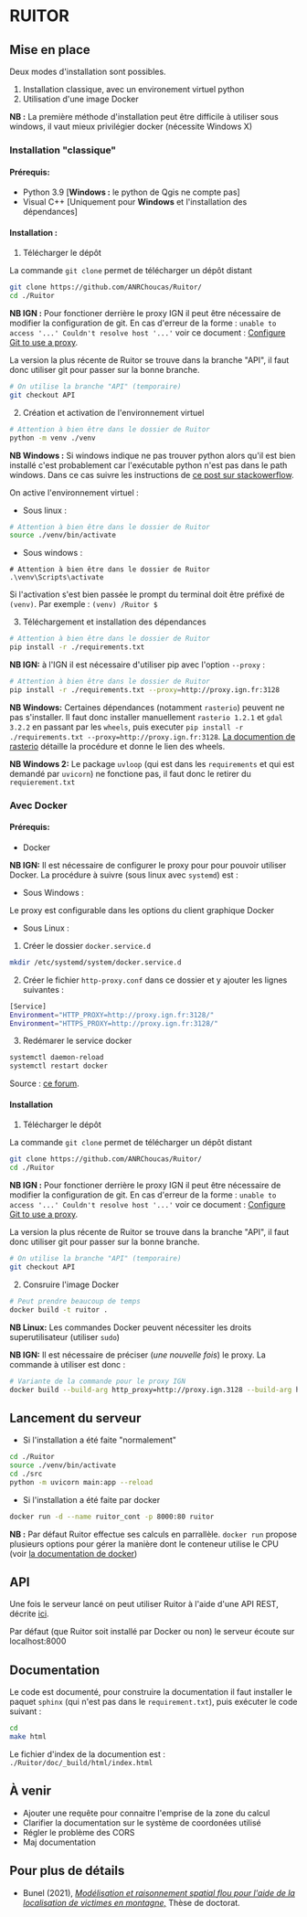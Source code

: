 # RUITOR

## Mise en place

Deux modes d'installation sont possibles. 

1. Installation classique, avec un environement virtuel python
2. Utilisation d'une image Docker

**NB :** La première méthode d'installation peut être difficile à utiliser sous windows, il vaut mieux privilégier docker (nécessite Windows X)

### Installation "classique"

#### Prérequis:
- Python 3.9 [**Windows :** le python de Qgis ne compte pas]
- Visual C++ [Uniquement pour **Windows** et l'installation des dépendances]

#### Installation :

1. Télécharger le dépôt

La commande ```git clone``` permet de télécharger un dépôt distant

```sh
git clone https://github.com/ANRChoucas/Ruitor/
cd ./Ruitor
```

**NB IGN :** Pour fonctioner derrière le proxy IGN il peut être nécessaire de modifier la configuration de git. En cas d'erreur de la forme : ```unable to access '...' Couldn't resolve host '...'``` voir ce document : [Configure Git to use a proxy](https://gist.github.com/evantoli/f8c23a37eb3558ab8765).

La version la plus récente de Ruitor se trouve dans la branche "API", il faut donc utiliser git pour passer sur la bonne branche.

```sh
# On utilise la branche "API" (temporaire)
git checkout API 
```

2. Création et activation de l'environnement virtuel

```sh
# Attention à bien être dans le dossier de Ruitor
python -m venv ./venv
```

**NB Windows :** Si windows indique ne pas trouver python alors qu'il est bien installé c'est probablement car l'exécutable python n'est pas dans le path windows. Dans ce cas suivre les instructions de [ce post sur stackowerflow](https://stackoverflow.com/a/54934172).

 On active l'environnement virtuel :

- Sous linux :

```sh
# Attention à bien être dans le dossier de Ruitor
source ./venv/bin/activate
```

- Sous windows :
```
# Attention à bien être dans le dossier de Ruitor
.\venv\Scripts\activate
```

Si l'activation s'est bien passée le prompt du terminal doit être préfixé de ```(venv)```. Par exemple : ```(venv) /Ruitor $```

3. Téléchargement et installation des dépendances

```sh
# Attention à bien être dans le dossier de Ruitor
pip install -r ./requirements.txt
```

**NB IGN:** à l'IGN il est nécessaire d'utiliser pip avec l'option ```--proxy``` :

```sh
# Attention à bien être dans le dossier de Ruitor
pip install -r ./requirements.txt --proxy=http://proxy.ign.fr:3128
```

**NB Windows:** Certaines dépendances (notamment `rasterio`) peuvent ne pas s'installer. Il faut donc installer manuellement `rasterio 1.2.1` et `gdal 3.2.2` en passant par les `wheels`, puis executer ```pip install -r ./requirements.txt --proxy=http://proxy.ign.fr:3128```. [La documention de rasterio](https://pypi.org/project/rasterio/#windows) détaille la procédure et donne le lien des wheels.

**NB Windows 2:** Le package `uvloop` (qui est dans les `requirements` et qui est demandé par `uvicorn`) ne fonctione pas, il faut donc le retirer du `requierement.txt`

### Avec Docker

#### Prérequis:
- Docker

**NB IGN:** Il est nécessaire de configurer le proxy pour pour pouvoir utiliser Docker. La procédure à suivre (sous linux avec `systemd`) est :

- Sous Windows :

Le proxy est configurable dans les options du client graphique Docker

- Sous Linux :

1. Créer le dossier `docker.service.d`

```sh
mkdir /etc/systemd/system/docker.service.d
```

2. Créer le fichier `http-proxy.conf` dans ce dossier et y ajouter les lignes suivantes :

```sh
[Service]
Environment="HTTP_PROXY=http://proxy.ign.fr:3128/"
Environment="HTTPS_PROXY=http://proxy.ign.fr:3128/"
```

3. Redémarer le service docker

```sh
systemctl daemon-reload
systemctl restart docker
```

Source : [ce forum](https://stackoverflow.com/a/38386911).

#### Installation

1. Télécharger le dépôt

La commande ```git clone``` permet de télécharger un dépôt distant

```sh
git clone https://github.com/ANRChoucas/Ruitor/
cd ./Ruitor
```

**NB IGN :** Pour fonctioner derrière le proxy IGN il peut être nécessaire de modifier la configuration de git. En cas d'erreur de la forme : ```unable to access '...' Couldn't resolve host '...'``` voir ce document : [Configure Git to use a proxy](https://gist.github.com/evantoli/f8c23a37eb3558ab8765).

La version la plus récente de Ruitor se trouve dans la branche "API", il faut donc utiliser git pour passer sur la bonne branche.

```sh
# On utilise la branche "API" (temporaire)
git checkout API 
```

2. Consruire l'image Docker

```sh
# Peut prendre beaucoup de temps
docker build -t ruitor .
```

**NB Linux:** Les commandes Docker peuvent nécessiter les droits superutilisateur (utiliser ```sudo```)

**NB IGN:** Il est nécessaire de préciser (*une nouvelle fois*) le proxy. La commande à utiliser est donc :

```sh
# Variante de la commande pour le proxy IGN
docker build --build-arg http_proxy=http://proxy.ign.3128 --build-arg https_proxy=http://proxy.ign.fr:3128 -t ruitor .
```

## Lancement du serveur

- Si l'installation a été faite "normalement"

```sh
cd ./Ruitor
source ./venv/bin/activate
cd ./src
python -m uvicorn main:app --reload 
```

- Si l'installation a été faite par docker

```sh
docker run -d --name ruitor_cont -p 8000:80 ruitor
```

**NB :** Par défaut Ruitor effectue ses calculs en parrallèle. `docker run` propose plusieurs options pour gérer la manière dont le conteneur utilise le CPU (voir   [la documentation de docker](https://docs.docker.com/config/containers/resource_constraints/#cpu))

## API

Une fois le serveur lancé on peut utiliser Ruitor à l'aide d'une API REST, décrite [ici](https://github.com/MBunel/Ruitor-Api).

Par défaut (que Ruitor soit installé par Docker ou non) le serveur écoute sur localhost:8000

## Documentation

Le code est documenté, pour construire la documentation il faut installer le paquet `sphinx` (qui n'est pas dans le `requirement.txt`), puis exécuter le code suivant :

```sh
cd 
make html
```

Le fichier d'index de la documention est : ```./Ruitor/doc/_build/html/index.html ```

## À venir

- Ajouter une requête pour connaitre l'emprise de la zone du calcul
- Clarifier la documentation sur le système de coordonées utilisé
- Régler le problème des CORS
- Maj documentation

## Pour plus de détails

- Bunel (2021), [*Modélisation et raisonnement spatial flou pour l'aide de la localisation de victimes en montagne,*](https://tel.archives-ouvertes.fr/tel-03298717) Thèse de doctorat.
